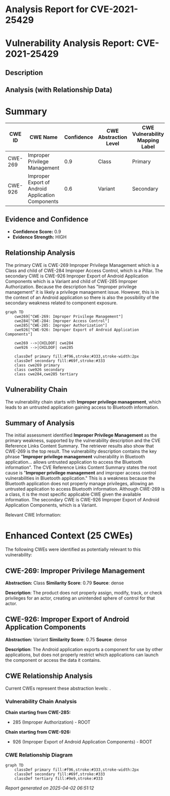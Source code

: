# Analysis Report for CVE-2021-25429

# Vulnerability Analysis Report: CVE-2021-25429

## Description



## Analysis (with Relationship Data)

# Summary
| CWE ID | CWE Name | Confidence | CWE Abstraction Level | CWE Vulnerability Mapping Label | CWE-Vulnerability Mapping Notes |
|---|---|---|---|---|---|
| CWE-269 | Improper Privilege Management | 0.9 | Class | Primary | Discouraged |
| CWE-926 | Improper Export of Android Application Components | 0.6 | Variant | Secondary | Allowed |

## Evidence and Confidence

*   **Confidence Score:** 0.9
*   **Evidence Strength:** HIGH

## Relationship Analysis
The primary CWE is CWE-269 Improper Privilege Management which is a Class and child of CWE-284 Improper Access Control, which is a Pillar. The secondary CWE is CWE-926 Improper Export of Android Application Components which is a Variant and child of CWE-285 Improper Authorization. Because the description has "Improper privilege management" it is likely a privilege management issue. However, this is in the context of an Android application so there is also the possibility of the secondary weakness related to component exposure.

```mermaid
graph TD
    cwe269["CWE-269: Improper Privilege Management"]
    cwe284["CWE-284: Improper Access Control"]
    cwe285["CWE-285: Improper Authorization"]
    cwe926["CWE-926: Improper Export of Android Application Components"]

    cwe269 -->|CHILDOF| cwe284
    cwe926 -->|CHILDOF| cwe285

    classDef primary fill:#f96,stroke:#333,stroke-width:2px
    classDef secondary fill:#69f,stroke:#333
    class cwe269 primary
    class cwe926 secondary
    class cwe284,cwe285 tertiary
```

## Vulnerability Chain
The vulnerability chain starts with **Improper privilege management**, which leads to an untrusted application gaining access to Bluetooth information.

## Summary of Analysis
The initial assessment identified **Improper Privilege Management** as the primary weakness, supported by the vulnerability description and the CVE Reference Links Content Summary. The retriever results also show that CWE-269 is the top result. The vulnerability description contains the key phrase "**Improper privilege management** vulnerability in Bluetooth application... allows untrusted application to access the Bluetooth information". The CVE Reference Links Content Summary states the root cause is "**Improper privilege management** and improper access control vulnerabilities in Bluetooth application." This is a weakness because the Bluetooth application does not properly manage privileges, allowing an untrusted application to access Bluetooth information. Although CWE-269 is a class, it is the most specific applicable CWE given the available information. The secondary CWE is CWE-926 Improper Export of Android Application Components, which is a Variant.

Relevant CWE Information:

# Enhanced Context (25 CWEs)
The following CWEs were identified as potentially relevant to this vulnerability:

## CWE-269: Improper Privilege Management
**Abstraction:** Class
**Similarity Score**: 0.79
**Source**: dense

**Description**:
The product does not properly assign, modify, track, or check privileges for an actor, creating an unintended sphere of control for that actor.

## CWE-926: Improper Export of Android Application Components
**Abstraction:** Variant
**Similarity Score**: 0.75
**Source**: dense

**Description**:
The Android application exports a component for use by other applications, but does not properly restrict which applications can launch the component or access the data it contains.


## CWE Relationship Analysis

Current CWEs represent these abstraction levels: .


### Vulnerability Chain Analysis

**Chain starting from CWE-285:**
- 285 (Improper Authorization) - ROOT


**Chain starting from CWE-926:**
- 926 (Improper Export of Android Application Components) - ROOT



### CWE Relationship Diagram

```mermaid
graph TD
    classDef primary fill:#f96,stroke:#333,stroke-width:2px
    classDef secondary fill:#69f,stroke:#333
    classDef tertiary fill:#9e9,stroke:#333
```



*Report generated on 2025-04-02 06:51:12*
